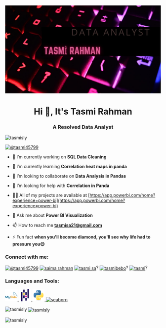 ![logo](https://github.com/tasmisly/t-a-s-mi/blob/main/1.jpg)
<h1 align="center">Hi 👋, It's Tasmi Rahman</h1>
<h3 align="center">A Resolved Data Analyst</h3>

<p align="left"> <img src="https://komarev.com/ghpvc/?username=tasmisly&label=Profile%20views&color=0e75b6&style=flat" alt="tasmisly" /> </p>

<p align="left"> <a href="https://twitter.com/@tasmi45799" target="blank"><img src="https://img.shields.io/twitter/follow/@tasmi45799?logo=twitter&style=for-the-badge" alt="@tasmi45799" /></a> </p>

- 🔭 I’m currently working on **SQL Data Cleaning**

- 🌱 I’m currently learning **Correlation heat maps in panda**

- 👯 I’m looking to collaborate on **Data Analysis in Pandas**

- 🤝 I’m looking for help with **Correlation in Panda**

- 👨‍💻 All of my projects are available at [https://app.powerbi.com/home?experience=power-bi](https://app.powerbi.com/home?experience=power-bi)

- 💬 Ask me about **Power BI Visualization**

- 📫 How to reach me **tasmisa21@gmail.com**

- ⚡ Fun fact **when you'll become diamond, you'll see why life had to pressure you😉**

<h3 align="left">Connect with me:</h3>
<p align="left">
<a href="https://twitter.com/@tasmi45799" target="blank"><img align="center" src="https://raw.githubusercontent.com/rahuldkjain/github-profile-readme-generator/master/src/images/icons/Social/twitter.svg" alt="@tasmi45799" height="30" width="40" /></a>
<a href="https://linkedin.com/in/saima-rahman-47885a167" target="blank"><img align="center" src="https://raw.githubusercontent.com/rahuldkjain/github-profile-readme-generator/master/src/images/icons/Social/linked-in-alt.svg" alt="saima rahman" height="30" width="40" /></a>
<a href="https://kaggle.com/tasmi sa" target="blank"><img align="center" src="https://raw.githubusercontent.com/rahuldkjain/github-profile-readme-generator/master/src/images/icons/Social/kaggle.svg" alt="tasmi sa" height="30" width="40" /></a>?
<a href="https://instagram.com/tasmibebo" target="blank"><img align="center" src="https://raw.githubusercontent.com/rahuldkjain/github-profile-readme-generator/master/src/images/icons/Social/instagram.svg" alt="tasmibebo" height="30" width="40" /></a>?
<a href="https://dribbble.com/tasmi" target="blank"><img align="center" src="https://raw.githubusercontent.com/rahuldkjain/github-profile-readme-generator/master/src/images/icons/Social/dribbble.svg" alt="tasmi" height="30" width="40" /></a>?
</p>

<h3 align="left">Languages and Tools:</h3>
<p align="left"> <a href="https://www.mysql.com/" target="_blank" rel="noreferrer"> <img src="https://raw.githubusercontent.com/devicons/devicon/master/icons/mysql/mysql-original-wordmark.svg" alt="mysql" width="40" height="40"/> </a> <a href="https://pandas.pydata.org/" target="_blank" rel="noreferrer"> <img src="https://raw.githubusercontent.com/devicons/devicon/2ae2a900d2f041da66e950e4d48052658d850630/icons/pandas/pandas-original.svg" alt="pandas" width="40" height="40"/> </a> <a href="https://www.python.org" target="_blank" rel="noreferrer"> <img src="https://raw.githubusercontent.com/devicons/devicon/master/icons/python/python-original.svg" alt="python" width="40" height="40"/> </a> <a href="https://seaborn.pydata.org/" target="_blank" rel="noreferrer"> <img src="https://seaborn.pydata.org/_images/logo-mark-lightbg.svg" alt="seaborn" width="40" height="40"/> </a> </p>

<p><img align="left" src="https://github-readme-stats.vercel.app/api/top-langs?username=tasmisly&show_icons=true&locale=en&layout=compact" alt="tasmisly" /></p>

<p>&nbsp;<img align="center" src="https://github-readme-stats.vercel.app/api?username=tasmisly&show_icons=true&locale=en" alt="tasmisly" /></p>

<p><img align="center" src="https://github-readme-streak-stats.herokuapp.com/?user=tasmisly&" alt="tasmisly" /></p>
